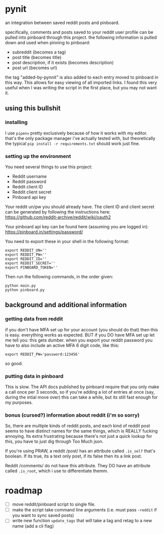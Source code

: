# pynit
an integration between saved reddit posts and pinboard. 

specifically, comments and posts saved to your reddit user profile can be pulled into pinboard through this project. the following information is pulled down and used when pinning to pinboard:
- subreddit (becomes a tag)
- post title (becomes title)
- post description, if it exists (becomes description)
- post url (becomes url)

the tag "added-by-pynnit" is also added to each entry moved to pinboard in this way. This allows for easy viewing of all imported links. I found this very useful when I was writing the script in the first place, but you may not want it. 
## using this bullshit 
### installing
I use `pipenv` pretty exclusively because of how it works with my editor. that's the only package manager i've actually tested with, but theoretically the typical `pip install -r requirements.txt` should work just fine.

### setting up the environment
You need several things to use this project:
- Reddit username
- Reddit password
- Reddit client ID 
- Reddit client secret
- Pinboard api key

Your reddit un/pw you should already have. The client ID and client secret can be generated by following the instructions here:
https://github.com/reddit-archive/reddit/wiki/oauth2

Your pinboard api key can be found here (assuming you are logged in):
https://pinboard.in/settings/password/

You need to export these in your shell in the following format:
```
export REDDIT_UN=''
export REDDIT_PW=''
export REDDIT_ID=''
export REDDIT_SECRET=''
export PINBOARD_TOKEN=''
```

Then run the following commands, in the order given:

```
python main.py
python pinboard.py
```

## background and additional information
### getting data from reddit
if you don't have MFA set up for your account (you should do that) then this is easy. everything works as expected. BUT if you DO have MFA set up let me tell you: this gets dumber. when you export your reddit password you have to also include an active MFA 6 digit code, like this:

`export REDDIT_PW='password:123456'`

so good.
### putting data in pinboard
This is slow. The API docs published by pinboard require that you only make a call once per 3 seconds, so if you're adding a lot of entries at once (say, during the intial move over) this can take a while, but its still fast enough for my purposes.

### bonus (cursed?) information about reddit (i'm so sorry)
So, there are multiple kinds of reddit posts, and each kind of reddit post seems to have distinct names for the same things, which is REALLY fucking annoying. Its extra frustrating because there's not just a quick lookup for this, you have to just dig through Too Much json.

If you're using PRAW, a reddit /post/ has an attribute called `.is_self` that's boolean. If its true, its a text only post, if its false then its a link post.

Reddit /comments/ do not have this attribute. They DO have an attribute called `.is_root`, which i use to differentiate themm.

# roadmap

- [ ] move reddit/pinboard script to single file.
- [ ] make the script take command line arguments (i.e. must pass `-reddit` if you want to sync saved posts)
- [ ] write new function `update_tags` that will take a tag and retag to a new name (add a cli flag)
